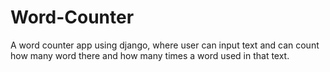 # Word-Counter
A word counter app using django, where user can input text and can count how many word there and how many times a word used in that text.
